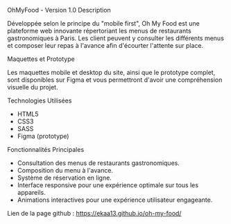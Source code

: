 OhMyFood - Version 1.0
Description

Développée selon le principe  du "mobile first", Oh My Food est une plateforme web innovante répertoriant les menus de restaurants gastronomiques à Paris. Les client peuvent y consulter les différents menus et  composer leur repas à l'avance afin d'écourter l'attente sur place.

Maquettes et Prototype

Les maquettes mobile et desktop du site, ainsi que le prototype complet, sont disponibles sur Figma et vous permettront d'avoir une compréhension visuelle du projet.

Technologies Utilisées

- HTML5
- CSS3
- SASS
- Figma (prototype)

Fonctionnalités Principales

- Consultation des menus de restaurants gastronomiques.
- Composition du menu à l'avance.
- Système de réservation en ligne.
- Interface responsive pour une expérience optimale sur tous les appareils.
- Animations interactives pour une expérience utilisateur engageante.

Lien de la page github : https://ekaa13.github.io/oh-my-food/

